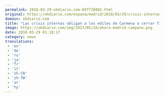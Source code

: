 ```yaml
---
permalink: 2018-03-29-okdiario.com-697728882.html
original: https://okdiario.com/espana/madrid/2018/03/29/crisis-internas-obligan-ediles-carmena-cerrar-filas-volver-mesa-ahora-madrid-2035629
domain: okdiario.com
title: "Las crisis internas obligan a los ediles de Carmena a cerrar filas y volver a la mesa de Ahora Madrid"
image: https://okdiario.com/img/2017/05/18/ahora-madrid-campana.png
date: 2018-03-29 01:18:17
category: news
translations: 
 - 'en'
 - 'de'
 - 'ru'
 - 'ja'
 - 'fr'
 - 'it'
 - 'zh-CN'
 - 'zh-TW'
 - 'ar'
 - 'hy'
---
```


